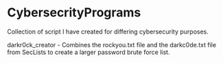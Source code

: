 # CybersecrityPrograms

Collection of script I have created for differing cybersecurity purposes. 

darkr0ck_creator - Combines the rockyou.txt file and the darkc0de.txt file from SecLists to create a larger password brute force list.
